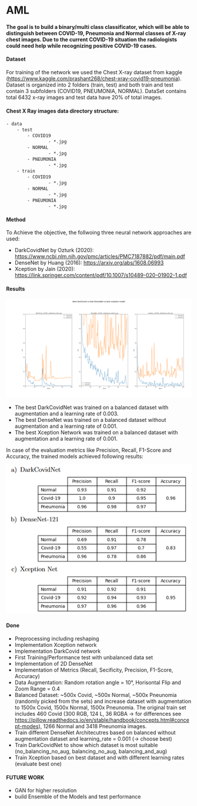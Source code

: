 # AML

#### The goal is to build a binary/multi class classificator, which will be able to distinguish between COVID-19, Pneumonia and Normal classes of X-ray chest images. Due to the current COVID-19 situation the radiologists could need help while recognizing positive COVID-19 cases.

#### Dataset
For training of the network we used the Chest X-ray dataset from kaggle (https://www.kaggle.com/prashant268/chest-xray-covid19-pneumonia). Dataset is organized into 2 folders (train, test) and both train and test contain 3 subfolders (COVID19, PNEUMONIA, NORMAL). DataSet contains total 6432 x-ray images and test data have 20% of total images.

#### Chest X Ray images data directory structure:
	- data 
		- test
			- COVID19
       				- *.jpg
			- NORMAL
       				- *.jpg
			- PNEUMONIA
       				- *.jpg
		- train
			- COVID19
       				- *.jpg
			- NORMAL
       				- *.jpg
			- PNEUMONIA
       				- *.jpg


#### Method

To Achieve the objective, the follwoing three neural network approaches are used:

- DarkCovidNet by Ozturk (2020): https://www.ncbi.nlm.nih.gov/pmc/articles/PMC7187882/pdf/main.pdf
- DenseNet by Huang (2016): https://arxiv.org/abs/1608.06993
- Xception by Jain (2020): https://link.springer.com/content/pdf/10.1007/s10489-020-01902-1.pdf

#### Results

![plot](BestArchitecturesComparison.png)

- The best DarkCovidNet was trained on a balanced dataset with augmentation and a learning rate of 0.003.
- The best DenseNet was trained on a balanced dataset without augmentation and a learning rate of 0.001.
- The best Xception Network was trained on a balanced dataset with augmentation and a learning rate of 0.001.

In case of the evaluation metrics like Precision, Recall, F1-Score and Accuracy, the trained models achieved following results:

![plot](Metriken.PNG)

#### Done

- Preprocessing including reshaping
- Implementation Xception network
- Implementation DarkCovid network
- First Training/Performance test with unbalanced data set
- Implementation of 2D DenseNet
- Implementation of Metrics (Recall, Secificity, Precision, F1-Score, Accuracy)
- Data Augmentation: Random rotation angle  = 10°, Horisontal Flip and Zoom Range = 0.4
- Balanced Dataset: ~500x Covid, ~500x Normal, ~500x Pneunomia (randomly picked from the sets) and increase dataset with augmentation to 1500x Covid, 1500x Normal, 1500x Pneunomia. The original train set includes 460 Covid (300 RGB, 124 L, 36 RGBA -> for differences see https://pillow.readthedocs.io/en/stable/handbook/concepts.html#concept-modes), 1266 Normal and 3418 Pneunomia images.
- Train different DenseNet Architecutres based on balanced without augmentation dataset and learning_rate = 0.001 (-> choose best)
- Train DarkCovidNet to show which dataset is most suitable (no_balancing_no_aug, balancing_no_aug, balancing_and_aug)
- Train Xception based on best dataset and with different learning rates (evaluate best one)

#### FUTURE WORK
- GAN for higher resolution	
- build Ensemble of the Models and test performance
